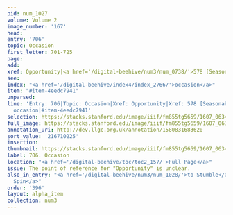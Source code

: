 ```yaml
---
pid: num_1027
volume: Volume 2
image_number: '167'
head:
entry: '706'
topic: Occasion
first_letter: 701-725
page:
add:
xref: Opportunity|<a href='/digital-beehive/num3/num_0738/'>578 [Seasonable]</a>
see:
index: "<a href='/digital-beehive/index4/index_2766/'>occasion</a>"
item: "#item-4eedc7941"
unparsed:
line: 'Entry: 706|Topic: Occasion|Xref: Opportunity|Xref: 578 [Seasonable]|Index:
  occasion|#item-4eedc7941'
selection: https://stacks.stanford.edu/image/iiif/fm855tg5659/1607_0634/353,225,2901,628/full/0/default.jpg
full_image: https://stacks.stanford.edu/image/iiif/fm855tg5659/1607_0634/full/full/0/default.jpg
annotation_uri: http://dev.llgc.org.uk/annotation/1580831683620
sort_value: '216710225'
insertion:
thumbnail: https://stacks.stanford.edu/image/iiif/fm855tg5659/1607_0634/353,225,600,180/250,/0/default.jpg
label: 706. Occasion
location: "<a href='/digital-beehive/toc/toc2_157/'>Full Page</a>"
issue: The point of reference for "Opportunity" is unclear.
also_in_entry: "<a href='/digital-beehive/num3/num_1028/'>to Stumble</a>|<a href='/digital-beehive/num3/num_1029/'>To
  Spin</a>"
order: '396'
layout: alpha_item
collection: num3
---
```

